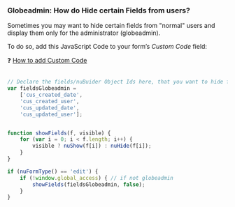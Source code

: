 ### Globeadmin: How do Hide certain Fields from users?

Sometimes you may want to hide certain fields from "normal" users and display them only for the administrator (globeadmin).

To do so, add this JavaScript Code to your form’s *Custom Code* field:

❓ [How to add Custom Code](/codelib/common/form_add_custom_code_javascript.gif)

```javascript

// Declare the fields/nuBuider Object Ids here, that you want to hide from users
var fieldsGlobeadmin = 
	['cus_created_date', 
	'cus_created_user', 
	'cus_updated_date',
	'cus_updated_user'];


function showFields(f, visible) {
    for (var i = 0; i < f.length; i++) {
        visible ? nuShow(f[i]) : nuHide(f[i]);
    }
}

if (nuFormType() == 'edit') {
    if (!window.global_access) { // if not globeadmin
        showFields(fieldsGlobeadmin, false);
    }
}
```
